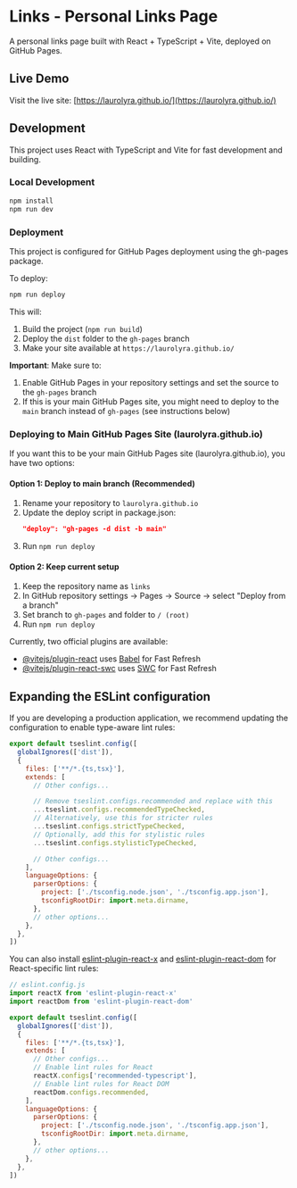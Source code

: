 # Links - Personal Links Page

A personal links page built with React + TypeScript + Vite, deployed on GitHub Pages.

## Live Demo

Visit the live site: [https://laurolyra.github.io/](https://laurolyra.github.io/)

## Development

This project uses React with TypeScript and Vite for fast development and building.

### Local Development

```bash
npm install
npm run dev
```

### Deployment

This project is configured for GitHub Pages deployment using the gh-pages package.

To deploy:

```bash
npm run deploy
```

This will:
1. Build the project (`npm run build`)
2. Deploy the `dist` folder to the `gh-pages` branch
3. Make your site available at `https://laurolyra.github.io/`

**Important**: Make sure to:
1. Enable GitHub Pages in your repository settings and set the source to the `gh-pages` branch
2. If this is your main GitHub Pages site, you might need to deploy to the `main` branch instead of `gh-pages` (see instructions below)

### Deploying to Main GitHub Pages Site (laurolyra.github.io)

If you want this to be your main GitHub Pages site (laurolyra.github.io), you have two options:

#### Option 1: Deploy to main branch (Recommended)
1. Rename your repository to `laurolyra.github.io`
2. Update the deploy script in package.json:
   ```json
   "deploy": "gh-pages -d dist -b main"
   ```
3. Run `npm run deploy`

#### Option 2: Keep current setup
1. Keep the repository name as `links`
2. In GitHub repository settings → Pages → Source → select "Deploy from a branch"
3. Set branch to `gh-pages` and folder to `/ (root)`
4. Run `npm run deploy`

Currently, two official plugins are available:

- [@vitejs/plugin-react](https://github.com/vitejs/vite-plugin-react/blob/main/packages/plugin-react) uses [Babel](https://babeljs.io/) for Fast Refresh
- [@vitejs/plugin-react-swc](https://github.com/vitejs/vite-plugin-react/blob/main/packages/plugin-react-swc) uses [SWC](https://swc.rs/) for Fast Refresh

## Expanding the ESLint configuration

If you are developing a production application, we recommend updating the configuration to enable type-aware lint rules:

```js
export default tseslint.config([
  globalIgnores(['dist']),
  {
    files: ['**/*.{ts,tsx}'],
    extends: [
      // Other configs...

      // Remove tseslint.configs.recommended and replace with this
      ...tseslint.configs.recommendedTypeChecked,
      // Alternatively, use this for stricter rules
      ...tseslint.configs.strictTypeChecked,
      // Optionally, add this for stylistic rules
      ...tseslint.configs.stylisticTypeChecked,

      // Other configs...
    ],
    languageOptions: {
      parserOptions: {
        project: ['./tsconfig.node.json', './tsconfig.app.json'],
        tsconfigRootDir: import.meta.dirname,
      },
      // other options...
    },
  },
])
```

You can also install [eslint-plugin-react-x](https://github.com/Rel1cx/eslint-react/tree/main/packages/plugins/eslint-plugin-react-x) and [eslint-plugin-react-dom](https://github.com/Rel1cx/eslint-react/tree/main/packages/plugins/eslint-plugin-react-dom) for React-specific lint rules:

```js
// eslint.config.js
import reactX from 'eslint-plugin-react-x'
import reactDom from 'eslint-plugin-react-dom'

export default tseslint.config([
  globalIgnores(['dist']),
  {
    files: ['**/*.{ts,tsx}'],
    extends: [
      // Other configs...
      // Enable lint rules for React
      reactX.configs['recommended-typescript'],
      // Enable lint rules for React DOM
      reactDom.configs.recommended,
    ],
    languageOptions: {
      parserOptions: {
        project: ['./tsconfig.node.json', './tsconfig.app.json'],
        tsconfigRootDir: import.meta.dirname,
      },
      // other options...
    },
  },
])
```
